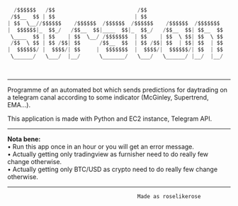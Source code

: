 ```python

  /$$$$$$   /$$                          /$$                                 /$$       /$$$$$$ 
 /$$__  $$ | $$                         | $$                               /$$$$      /$$$_  $$
| $$  \__//$$$$$$    /$$$$$$  /$$$$$$  /$$$$$$    /$$$$$$  /$$$$$$$       |_  $$     | $$$$\ $$
|  $$$$$$|_  $$_/   /$$__  $$|____  $$|_  $$_/   /$$__  $$| $$__  $$        | $$     | $$ $$ $$
 \____  $$ | $$    | $$  \__/ /$$$$$$$  | $$    | $$  \ $$| $$  \ $$        | $$     | $$\ $$$$
 /$$  \ $$ | $$ /$$| $$      /$$__  $$  | $$ /$$| $$  | $$| $$  | $$        | $$     | $$ \ $$$
|  $$$$$$/ |  $$$$/| $$     |  $$$$$$$  |  $$$$/|  $$$$$$/| $$  | $$       /$$$$$$/$$|  $$$$$$/
 \______/   \___/  |__/      \_______/   \___/   \______/ |__/  |__/      |______/__/ \______/ 
                                                                                               
                                                        
```                            
---------------------------------------------
Programme of an automated bot which sends predictions for daytrading on a telegram canal according to some indicator (McGinley, Supertrend, EMA…). 

This application is made with Python and EC2 instance, Telegram API.

---------------------------------------------

**Nota bene:**          
• Run this app once in an hour or you will get an error message.  
• Actually getting only tradingview as furnisher need to do really few change otherwise.    
• Actually getting only BTC/USD as crypto need to do really few change otherwise.    

---------------------------------------------
											 Made as roselikerose
